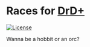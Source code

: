 # Races for [DrD+](http://www.altar.cz/drdplus/)

[![License](https://poser.pugx.org/drd-plus/races/license)](https://packagist.org/packages/drd-plus/races)

Wanna be a hobbit or an orc?
